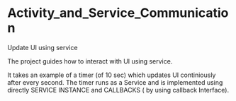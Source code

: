 # Activity_and_Service_Communication
Update UI using service   

The project guides how to interact with UI using service.

It takes an example of a timer (of 10 sec) which updates UI continiously after every second. 
The timer runs as a Service and is implemented using directly SERVICE INSTANCE and CALLBACKS ( by using callback Interface).
